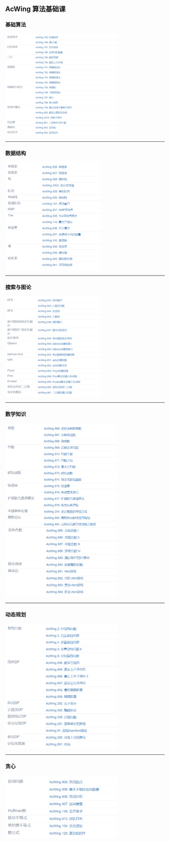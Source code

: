 ## AcWing 算法基础课

### 基础算法

 <img src="https://raw.githubusercontent.com/Eminem-x/Learning/main/AcWing/pic/基础算法.png" alt="system call" style="max-width: 70%">

---

### 数据结构

 <img src="https://raw.githubusercontent.com/Eminem-x/Learning/main/AcWing/pic/数据结构.png" alt="system call" style="max-width: 60%">

-----

### 搜索与图论

 <img src="https://raw.githubusercontent.com/Eminem-x/Learning/main/AcWing/pic/搜索与图论.png" alt="system call" style="max-width: 60%">

----

### 数学知识

 <img src="https://raw.githubusercontent.com/Eminem-x/Learning/main/AcWing/pic/数学知识1.png" alt="system call" style="max-width: 70%">

 <img src="https://raw.githubusercontent.com/Eminem-x/Learning/main/AcWing/pic/数学知识2.png" alt="system call" style="max-width: 70%">

----

### 动态规划

 <img src="https://raw.githubusercontent.com/Eminem-x/Learning/main/AcWing/pic/动态规划.png" alt="system call" style="max-width: 70%">

----

### 贪心

 <img src="https://raw.githubusercontent.com/Eminem-x/Learning/main/AcWing/pic/贪心.png" alt="system call" style="max-width: 70%">
